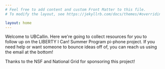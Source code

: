 ```yaml
---
# Feel free to add content and custom Front Matter to this file.
# To modify the layout, see https://jekyllrb.com/docs/themes/#overriding-theme-defaults

layout: home
---
```


Welcome to UBCallin.  Here we're going to collect resources for you to follow up on the LIBERTY I Can! Summer Program pi-phone project.  If you need help or want someone to bounce ideas off of, you can reach us using the email at the bottom!  

Thanks to the NSF and National Grid for sponsoring this project!